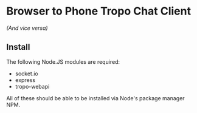 # Browser to Phone Tropo Chat Client

*(And vice versa)*

## Install

The following Node.JS modules are required:

* socket.io
* express
* tropo-webapi

All of these should be able to be installed via Node's package manager NPM.